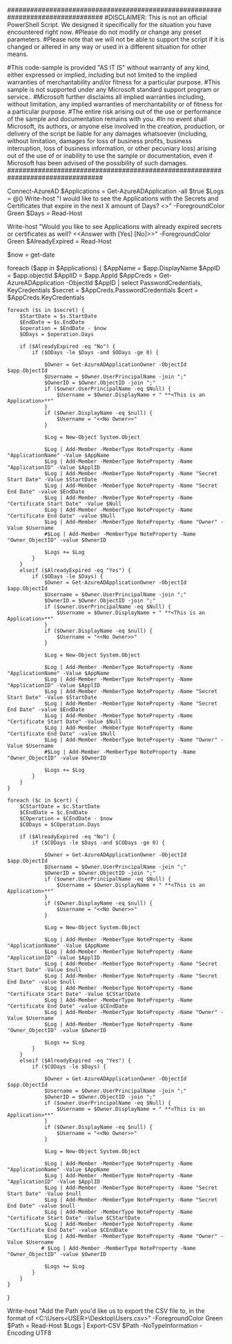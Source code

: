 #################################################################################
#DISCLAIMER: This is not an official PowerShell Script. We designed it specifically for the situation you have encountered right now.
#Please do not modify or change any preset parameters. 
#Please note that we will not be able to support the script if it is changed or altered in any way or used in a different situation for other means.

#This code-sample is provided "AS IT IS" without warranty of any kind, either expressed or implied, including but not limited to the implied warranties of merchantability and/or fitness for a particular purpose.
#This sample is not supported under any Microsoft standard support program or service.. 
#Microsoft further disclaims all implied warranties including, without limitation, any implied warranties of merchantability or of fitness for a particular purpose. 
#The entire risk arising out of the use or performance of the sample and documentation remains with you. 
#In no event shall Microsoft, its authors, or anyone else involved in the creation, production, or delivery of the script be liable for any damages whatsoever (including, without limitation, damages for loss of business profits, business interruption, loss of business information, or other pecuniary loss) arising out of  the use of or inability to use the sample or documentation, even if Microsoft has been advised of the possibility of such damages.
#################################################################################

Connect-AzureAD
$Applications = Get-AzureADApplication -all $true
$Logs = @()
Write-host "I would like to see the Applications with the Secrets and Certificates that expire in the next X amount of Days? <<Replace X with the number of days. The answer should be ONLY in Numbers>>" -ForegroundColor Green
$Days = Read-Host

Write-host "Would you like to see Applications with already expired secrets or certificates as well? <<Answer with [Yes] [No]>>" -ForegroundColor Green
$AlreadyExpired = Read-Host

$now = get-date

foreach ($app in $Applications) {
    $AppName = $app.DisplayName
    $AppID = $app.objectid
    $ApplID = $app.AppId
    $AppCreds = Get-AzureADApplication -ObjectId $AppID | select PasswordCredentials, KeyCredentials
    $secret = $AppCreds.PasswordCredentials
    $cert = $AppCreds.KeyCredentials

    foreach ($s in $secret) {
        $StartDate = $s.StartDate
        $EndDate = $s.EndDate
        $operation = $EndDate - $now
        $ODays = $operation.Days

        if ($AlreadyExpired -eq "No") {
            if ($ODays -le $Days -and $ODays -ge 0) {

                $Owner = Get-AzureADApplicationOwner -ObjectId $app.ObjectId
                $Username = $Owner.UserPrincipalName -join ";"
                $OwnerID = $Owner.ObjectID -join ";"
                if ($owner.UserPrincipalName -eq $Null) {
                    $Username = $Owner.DisplayName + " **<This is an Application>**"
                }
                if ($Owner.DisplayName -eq $null) {
                    $Username = "<<No Owner>>"
                }

                $Log = New-Object System.Object

                $Log | Add-Member -MemberType NoteProperty -Name "ApplicationName" -Value $AppName
                $Log | Add-Member -MemberType NoteProperty -Name "ApplicationID" -Value $ApplID
                $Log | Add-Member -MemberType NoteProperty -Name "Secret Start Date" -Value $StartDate
                $Log | Add-Member -MemberType NoteProperty -Name "Secret End Date" -value $EndDate
                $Log | Add-Member -MemberType NoteProperty -Name "Certificate Start Date" -Value $Null
                $Log | Add-Member -MemberType NoteProperty -Name "Certificate End Date" -value $Null
                $Log | Add-Member -MemberType NoteProperty -Name "Owner" -Value $Username
                #$Log | Add-Member -MemberType NoteProperty -Name "Owner_ObjectID" -value $OwnerID

                $Logs += $Log
            }
        }
        elseif ($AlreadyExpired -eq "Yes") {
            if ($ODays -le $Days) {
                $Owner = Get-AzureADApplicationOwner -ObjectId $app.ObjectId
                $Username = $Owner.UserPrincipalName -join ";"
                $OwnerID = $Owner.ObjectID -join ";"
                if ($owner.UserPrincipalName -eq $Null) {
                    $Username = $Owner.DisplayName + " **<This is an Application>**"
                }
                if ($Owner.DisplayName -eq $null) {
                    $Username = "<<No Owner>>"
                }

                $Log = New-Object System.Object
    
                $Log | Add-Member -MemberType NoteProperty -Name "ApplicationName" -Value $AppName
                $Log | Add-Member -MemberType NoteProperty -Name "ApplicationID" -Value $ApplID
                $Log | Add-Member -MemberType NoteProperty -Name "Secret Start Date" -Value $StartDate
                $Log | Add-Member -MemberType NoteProperty -Name "Secret End Date" -value $EndDate
                $Log | Add-Member -MemberType NoteProperty -Name "Certificate Start Date" -Value $Null
                $Log | Add-Member -MemberType NoteProperty -Name "Certificate End Date" -value $Null
                $Log | Add-Member -MemberType NoteProperty -Name "Owner" -Value $Username
                #$Log | Add-Member -MemberType NoteProperty -Name "Owner_ObjectID" -value $OwnerID

                $Logs += $Log
            }
        }
    }

    foreach ($c in $cert) {
        $CStartDate = $c.StartDate
        $CEndDate = $c.EndDate
        $COperation = $CEndDate - $now
        $CODays = $COperation.Days

        if ($AlreadyExpired -eq "No") {
            if ($CODays -le $Days -and $CODays -ge 0) {

                $Owner = Get-AzureADApplicationOwner -ObjectId $app.ObjectId
                $Username = $Owner.UserPrincipalName -join ";"
                $OwnerID = $Owner.ObjectID -join ";"
                if ($owner.UserPrincipalName -eq $Null) {
                    $Username = $Owner.DisplayName + " **<This is an Application>**"
                }
                if ($Owner.DisplayName -eq $null) {
                    $Username = "<<No Owner>>"
                }

                $Log = New-Object System.Object

                $Log | Add-Member -MemberType NoteProperty -Name "ApplicationName" -Value $AppName
                $Log | Add-Member -MemberType NoteProperty -Name "ApplicationID" -Value $ApplID
                $Log | Add-Member -MemberType NoteProperty -Name "Secret Start Date" -Value $null
                $Log | Add-Member -MemberType NoteProperty -Name "Secret End Date" -value $null
                $Log | Add-Member -MemberType NoteProperty -Name "Certificate Start Date" -Value $CStartDate
                $Log | Add-Member -MemberType NoteProperty -Name "Certificate End Date" -value $CEndDate
                $Log | Add-Member -MemberType NoteProperty -Name "Owner" -Value $Username
                $Log | Add-Member -MemberType NoteProperty -Name "Owner_ObjectID" -value $OwnerID

                $Logs += $Log
            }
        }
        elseif ($AlreadyExpired -eq "Yes") {
            if ($CODays -le $Days) {

                $Owner = Get-AzureADApplicationOwner -ObjectId $app.ObjectId
                $Username = $Owner.UserPrincipalName -join ";"
                $OwnerID = $Owner.ObjectID -join ";"
                if ($owner.UserPrincipalName -eq $Null) {
                    $Username = $Owner.DisplayName + " **<This is an Application>**"
                }
                if ($Owner.DisplayName -eq $null) {
                    $Username = "<<No Owner>>"
                }

                $Log = New-Object System.Object

                $Log | Add-Member -MemberType NoteProperty -Name "ApplicationName" -Value $AppName
                $Log | Add-Member -MemberType NoteProperty -Name "ApplicationID" -Value $ApplID
                $Log | Add-Member -MemberType NoteProperty -Name "Secret Start Date" -Value $null
                $Log | Add-Member -MemberType NoteProperty -Name "Secret End Date" -value $null
                $Log | Add-Member -MemberType NoteProperty -Name "Certificate Start Date" -Value $CStartDate
                $Log | Add-Member -MemberType NoteProperty -Name "Certificate End Date" -value $CEndDate
                $Log | Add-Member -MemberType NoteProperty -Name "Owner" -Value $Username
               # $Log | Add-Member -MemberType NoteProperty -Name "Owner_ObjectID" -value $OwnerID

                $Logs += $Log
            }
        }
    }
}

Write-host "Add the Path you'd like us to export the CSV file to, in the format of <C:\Users\<USER>\Desktop\Users.csv>" -ForegroundColor Green
$Path = Read-Host
$Logs | Export-CSV $Path -NoTypeInformation -Encoding UTF8